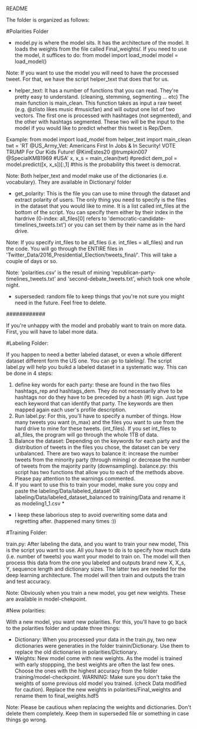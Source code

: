 README

The folder is organized as follows:

#Polarities Folder

- model.py is where the model sits. It has the architecture of the model. It loads the weights from the file called Final_weights/. If you need to use the model, it suffices to do:
from model import load_model
model = load_model()

Note: If you want to use the model you will need to have the processed tweet. For that, we have the script helper_text that does that for us. 

- helper_text: It has a number of functions that you can read. They're pretty easy to understand. (cleaning, stemming, segmenting ... etc) The main function is main_clean. This function takes as input a raw tweet (e.g. @zlisto likes music #musicfan) and will output one list of two vectors. The first one is processed with hashtages (not segmented), and the other with hashtags segmented. These two will be the input to the model if you would like to predict whether this tweet is Rep/Dem. 

Example: 
from model import load_model
from helper_text import main_clean
twt = 'RT @US_Army_Vet: Americans First In Jobs &amp; In Security! VOTE TRUMP For Our Kids Future! @KimEstes20 @trumpkin007 @SpecialKMB1969 #USA'
x, x_s = main_clean(twt)
#predict
dem_pol = model.predict([x, x_s])[:,1] #this is the probability this tweet is democrat. 

Note: Both helper_text and model make use of the dictionaries (i.e. vocabulary). They are available in Dictionary/ folder

- get_polarity: This is the file you can use to mine through the dataset and extract polarity of users. The only thing you need to specify is the files in the dataset that you would like to mine. It is a list called int_files at the bottom of the script. You can specify them either by their index in the hardrive (0-index: all_files[0] refers to 'democratic-candidate-timelines_tweets.txt') or you can set them by their name as in the hard drive. 

Note: If you specify int_files to be all_files (i.e. int_files = all_files) and run the code. You will go through the ENTIRE files in 'Twitter_Data/2016_Presidential_Election/tweets_final/'. This will take a couple of days or so. 

Note: 'polarities.csv' is the result of mining 'republican-party-timelines_tweets.txt' and 'second-debate_tweets.txt', which took one whole night. 

- superseded: random file to keep things that you're not sure you might need in the future. Feel free to delete. 


############

If you're unhappy with the model and probably want to train on more data. First, you will have to label more data. 


#Labeling Folder:

If you happen to need a better labeled dataset, or even a whole different dataset different form the US one. You can go to taleling/. The script label.py will help you buikd a labeled dataset in a systematic way. This can be done in 4 steps:
1. define key words for each party: 
these are found in the two files hashtags_rep and hashtags_dem. They do not necessarily ahve to be hashtags nor do they have to be preceded by a hash (#) sign. Just type each keyword that can identify that party. The keywords are then mapped again each user's profile description.
2. Run label.py: For this, you'll have to specify a number of things. How many tweets you want (n_max) and the files you want to use from the hard drive to mine for these tweets. (int_files). If you set int_files to all_files, the program will go through the whole 1TB of data. 
3. Balance the dataset: Depending on the keywords for each party and the distribution of tweets in the files you chose, the dataset can be very unbalanced. There are two ways to balance it: increase the number tweets from the minority party (through mining) or decrease the number of tweets from the majority parity (downsampling). 
balance.py: this script has two functions that allow you to each of the methods above. Please pay attention to the warnings commented. 
4. If you want to use this to train your model, make sure you copy and paste the labeling/Data/labeled_dataset OR labeling/Data/labeled_dataset_balanced to training/Data and rename it as modeling1_1.csv *

* I keep these laborious step to avoid overwriting some data and regretting after. (happened many times :)) 


#Training Folder:

train.py: After labeling the data, and you want to train your new model, This is the script you want to use. All you have to do is to specify how much data (i.e. number of tweets) you want your model to train on. The model will then process this data from the one you labeled and outputs brand new X, X_s, Y, sequence length and dictionary sizes. The latter two are needed for the deep learning architecture. The model will then train and outputs the train and test accuracy. 

Note: Obviously when you train a new model, you get new weights. These are available in model-chekpoint. 

#New polarities:

With a new model, you want new polarities. For this, you'll have to go back to the polarities folder and update three things: 
- Dictionary: When you processed your data in the train.py, two new dictionaries were generaties in the folder trainin/Dictionary. Use them to replace the old dictionaries in polarities/Dictionary.
- Weights: New model come with new weights. As the model is trained with early stoppping, the best weights are often the last few ones. Choose the ones with the highest accuracy from the folder training/model-checkpoint. WARNING: Make sure you don't take the weights of some previous old model you trained. (check Data modified for caution). Replace the new weights in polarities/Final_weights and rename them to final_weights.hdf5

Note: Please be cautious when replacing the weights and dictionaries. Don't delete them completely. Keep them in superseded file or something in case things go wrong. 
















